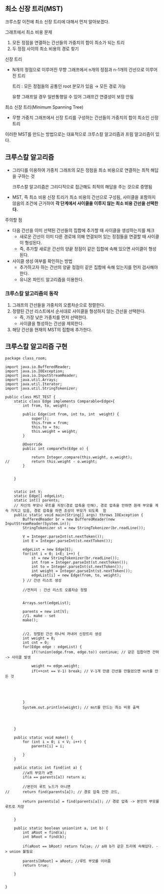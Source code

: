 ## 최소 신장 트리(MST)

크루스칼 이전에 최소 신장 트리에 대해서 먼저 알아보겠다.

그래프에서 최소 비용 문제

1. 모든 정점을 연결하는 간선들의 가중치의 합이 최소가 되는 트리
2. 두 정점 사이의 최소 비용의 경로 찾기

신장 트리

- N개의 정점으로 이루어진 무향 그래프에서 n개의 정점과 n-1개의 간선으로 이루어진 트리

  트리 : 모든 정점들의 공통인 root 분모가 있음 → 모든 경로 가능

  유향 그래프일 경우 일반통행일 수 있어 그래프간 연결성이 보장 안됨

최소 신장 트리(Minimum Spanning Tree)

- 무향 가중치 그래프에서 신장 트리를 구성하는 간선들의 가중치의 합이 최소인 신장 트리

이러한 MST를 만드는 방법으로는 대표적으로 크루스칼 알고리즘과 프림 알고리즘이 있다.

## 크루스칼 알고리즘

- 그리디를 이용하여 가중치 그래프의 모든 정점을 최소 비용으로 연결하는 최적 해답을 구하는 것

  크루스칼 알고리즘은 그리디적으로 접근해도 최적의 해답을 주는 것으로 증명됨

- MST, 즉 최소 비용 신장 트리가 최소 비용의 간선으로 구성됨, 사이클을 포함하지 않음의 조건에 근거하여 **각 단계에서 사이클을 이루지 않는 최소 비용 간선을 선택한다.**

주의할 점

- 다음 간선을 이미 선택된 간선들의 집합에 추가할 때 사이클을 생성하는지를 체크
    - 새로운 간선이 이미 다른 경로에 의해 연결되어 있는 정점들을 연결할 때 사이클이 형성된다.
    - 즉, 추가할 새로운 간선의 양끝 정점이 같은 집합에 속해 있으면 사이클이 형성된다.
- 사이클 생성 여부를 확인하는 방법
    - 추가하고자 하는 간선의 양끝 정점이 같은 집합에 속해 있는지를 먼저 검사해야 한다.
    - 유니온 파인드 알고리즘을 이용한다.

### 크루스칼 알고리즘의 동작

1. 그래프의 간선들을 가중치의 오름차순으로 정렬한다.
2. 정렬된 간선 리스트에서 순서대로 사이클을 형성하지 않는 간선을 선택한다.
    - 즉, 가장 낮은 가중치를 먼저 선택한다.
    - 사이클을 형성하는 간선을 제외한다.
3. 해당 간선을 현재의 MST의 집합에 추가한다.

## 크루스칼 알고리즘 구현

```
package class_room;

import java.io.BufferedReader;
import java.io.IOException;
import java.io.InputStreamReader;
import java.util.Arrays;
import java.util.Iterator;
import java.util.StringTokenizer;

public class MST_TEST {
	static class Edge implements Comparable<Edge>{
		int from, to, weight;
		
		public Edge(int from, int to, int  weight) {
			super();
			this.from = from;
			this.to = to;
			this.weight = weight;
		}
		
		@Override
		public int compareTo(Edge o) {
			
			return Integer.compare(this.weight, o.weight);
//			return this.weight - o.weight;
		}
		
		
	}
	
	
	static int V;
	static Edge[] edgeList;
	static int[] parents; 
	// 자신의 부모나 루트를 저장(경로 압축을 인해), 경로 압축을 안하면 원래 부모를 계속 가지고 있음, 경로 압축을 하면 조상이 부모가 되도록  함
	public static void main(String[] args) throws IOException {
		BufferedReader br = new BufferedReader(new InputStreamReader(System.in));
		StringTokenizer st = new StringTokenizer(br.readLine());
		
		V = Integer.parseInt(st.nextToken());
		int E = Integer.parseInt(st.nextToken());
		
		edgeList = new Edge[E];
		for(int i = 0; i<E; i++) {
			st = new StringTokenizer(br.readLine());
			int from = Integer.parseInt(st.nextToken());
			int to = Integer.parseInt(st.nextToken());
			int weight = Integer.parseInt(st.nextToken());
			edgeList[i] = new Edge(from, to, weight);
		} // 간선 리스트 생성
		
		//전처리 : 간선 리스트 오름차순 정렬
		
		
		Arrays.sort(edgeList);
		
		parents = new int[V];
 		//1. make - set
		make();
		
		
		//2. 정렬된 간선 하나씩 꺼내어 신장트리 생성
		int weight = 0;
		int cnt = 0;
		for(Edge edge : edgeList) {
			if(!union(edge.from, edge.to)) continue; // 같은 집합이면 건뛰 -> 사이클 발생
			
			weight += edge.weight;
			if(++cnt == V-1) break; // V-1개 만큼 간선을 만들었으면 mst를 만든 것
			
			 
			
				
			
		}
		System.out.println(weight); // mst를 만드는 최소 비용 출력
		
 		
		
		
	}
	
	public static void make() {
		for (int i = 0; i < V; i++) {
			parents[i] = i;
			
		}
	}
	
	public static int find(int a) {
		//a의 부모가 a면 
		if(a == parents[a]) return a;
		
		//본인이 루트 노드가 아니면
//		return find(parents[a]); // 경로 압축 안한 코드, 
		
		return parents[a] = find(parents[a]); // 경로 압축 -> 본인의 부모를 루트로 저장
			
		
	}
	
	public static boolean union(int a, int b) {
		int aRoot = find(a);
		int bRoot = find(b);
		
		if(aRoot == bRoot) return false; // a와 b가 같은 트리에 속해있다. -> union 불필요
		
		parents[bRoot] = aRoot; //루트 부모를 이어줌
		return true;
		
	}
	
	
}
```
